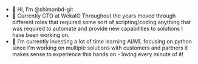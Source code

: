 - 👋 Hi, I’m @shimonbd-git 
- 👀 Currently CTO at WekaIO Throughout the years moved through different roles that required some sort of scripting/coding anything that was required to automate and provide new capabilities to solutions I have been working on.
- 🌱 I’m currently investing a lot of time learning AI/ML focusing on python since I'm working on multiple solutions with customers and partners it makes sense to experience this hands on - loving every minute of it!


<!---
shimonbd-git/shimonbd-git is a ✨ special ✨ repository because its `README.md` (this file) appears on your GitHub profile.
You can click the Preview link to take a look at your changes.
--->
